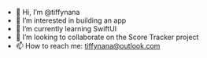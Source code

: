 - 👋 Hi, I’m @tiffynana
- 👀 I’m interested in building an app
- 🌱 I’m currently learning SwiftUI
- 💞️ I’m looking to collaborate on the Score Tracker project
- 📫 How to reach me: tiffynana@outlook.com

<!---
tiffynana/tiffynana is a ✨ special ✨ repository because its `README.md` (this file) appears on your GitHub profile.
You can click the Preview link to take a look at your changes.
--->
